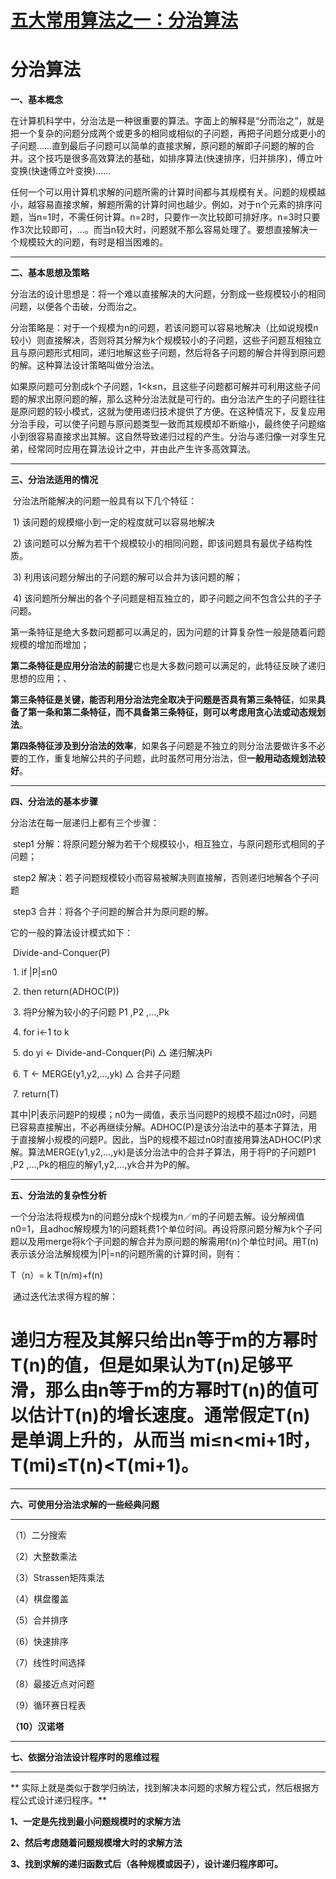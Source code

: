 #                 [    五大常用算法之一：分治算法    ](https://www.cnblogs.com/steven_oyj/archive/2010/05/22/1741370.html)            

# 分治算法

**一、基本概念**

   在计算机科学中，分治法是一种很重要的算法。字面上的解释是“分而治之”，就是把一个复杂的问题分成两个或更多的相同或相似的子问题，再把子问题分成更小的子问题……直到最后子问题可以简单的直接求解，原问题的解即子问题的解的合并。这个技巧是很多高效算法的基础，如排序算法(快速排序，归并排序)，傅立叶变换(快速傅立叶变换)……

​    任何一个可以用计算机求解的问题所需的计算时间都与其规模有关。问题的规模越小，越容易直接求解，解题所需的计算时间也越少。例如，对于n个元素的排序问题，当n=1时，不需任何计算。n=2时，只要作一次比较即可排好序。n=3时只要作3次比较即可，…。而当n较大时，问题就不那么容易处理了。要想直接解决一个规模较大的问题，有时是相当困难的。

------

**二、基本思想及策略**

   分治法的设计思想是：将一个难以直接解决的大问题，分割成一些规模较小的相同问题，以便各个击破，分而治之。

   分治策略是：对于一个规模为n的问题，若该问题可以容易地解决（比如说规模n较小）则直接解决，否则将其分解为k个规模较小的子问题，这些子问题互相独立且与原问题形式相同，递归地解这些子问题，然后将各子问题的解合并得到原问题的解。这种算法设计策略叫做分治法。

   如果原问题可分割成k个子问题，1<k≤n，且这些子问题都可解并可利用这些子问题的解求出原问题的解，那么这种分治法就是可行的。由分治法产生的子问题往往是原问题的较小模式，这就为使用递归技术提供了方便。在这种情况下，反复应用分治手段，可以使子问题与原问题类型一致而其规模却不断缩小，最终使子问题缩小到很容易直接求出其解。这自然导致递归过程的产生。分治与递归像一对孪生兄弟，经常同时应用在算法设计之中，并由此产生许多高效算法。

------

**三、分治法适用的情况**

​    分治法所能解决的问题一般具有以下几个特征：

​    1) 该问题的规模缩小到一定的程度就可以容易地解决

​    2) 该问题可以分解为若干个规模较小的相同问题，即该问题具有最优子结构性质。

​    3) 利用该问题分解出的子问题的解可以合并为该问题的解；

​    4) 该问题所分解出的各个子问题是相互独立的，即子问题之间不包含公共的子子问题。

第一条特征是绝大多数问题都可以满足的，因为问题的计算复杂性一般是随着问题规模的增加而增加；

**第二条特征是应用分治法的前提**它也是大多数问题可以满足的，此特征反映了递归思想的应用；、

**第三条特征是关键，能否利用分治法完全取决于问题是否具有第三条特征**，如果**具备了第一条和第二条特征，而不具备第三条特征，则可以考虑用贪心法或动态规划法**。

**第四条特征涉及到分治法的效率**，如果各子问题是不独立的则分治法要做许多不必要的工作，重复地解公共的子问题，此时虽然可用分治法，但**一般用动态规划法较好**。

------

**四、分治法的基本步骤**

分治法在每一层递归上都有三个步骤：

​    step1 分解：将原问题分解为若干个规模较小，相互独立，与原问题形式相同的子问题；

​    step2 解决：若子问题规模较小而容易被解决则直接解，否则递归地解各个子问题

​    step3 合并：将各个子问题的解合并为原问题的解。

它的一般的算法设计模式如下：

​    Divide-and-Conquer(P)

​    1. if |P|≤n0

​    2. then return(ADHOC(P))

​    3. 将P分解为较小的子问题 P1 ,P2 ,...,Pk

​    4. for i←1 to k

​    5. do yi ← Divide-and-Conquer(Pi) △ 递归解决Pi

​    6. T ← MERGE(y1,y2,...,yk) △ 合并子问题

​    7. return(T)

​    其中|P|表示问题P的规模；n0为一阈值，表示当问题P的规模不超过n0时，问题已容易直接解出，不必再继续分解。ADHOC(P)是该分治法中的基本子算法，用于直接解小规模的问题P。因此，当P的规模不超过n0时直接用算法ADHOC(P)求解。算法MERGE(y1,y2,...,yk)是该分治法中的合并子算法，用于将P的子问题P1 ,P2 ,...,Pk的相应的解y1,y2,...,yk合并为P的解。

------

**五、分治法的复杂性分析**

​    一个分治法将规模为n的问题分成k个规模为n／m的子问题去解。设分解阀值n0=1，且adhoc解规模为1的问题耗费1个单位时间。再设将原问题分解为k个子问题以及用merge将k个子问题的解合并为原问题的解需用f(n)个单位时间。用T(n)表示该分治法解规模为|P|=n的问题所需的计算时间，则有：

 T（n）= k T(n/m)+f(n)

​    通过迭代法求得方程的解：

#     递归方程及其解只给出n等于m的方幂时T(n)的值，但是如果认为T(n)足够平滑，那么由n等于m的方幂时T(n)的值可以估计T(n)的增长速度。通常假定T(n)是单调上升的，从而当                  mi≤n<mi+1时，T(mi)≤T(n)<T(mi+1)。 

------

**六、可使用分治法求解的一些经典问题**

****

 （1）二分搜索

（2）大整数乘法

 （3）Strassen矩阵乘法

（4）棋盘覆盖

（5）合并排序

（6）快速排序

（7）线性时间选择

（8）最接近点对问题

（9）循环赛日程表

**（10）汉诺塔**

****

**七、依据分治法设计程序时的思维过程**

****

**    实际上就是类似于数学归纳法，找到解决本问题的求解方程公式，然后根据方程公式设计递归程序。**

**1、一定是先找到最小问题规模时的求解方法**

**2、然后考虑随着问题规模增大时的求解方法**

**3、找到求解的递归函数式后（各种规模或因子），设计递归程序即可。**